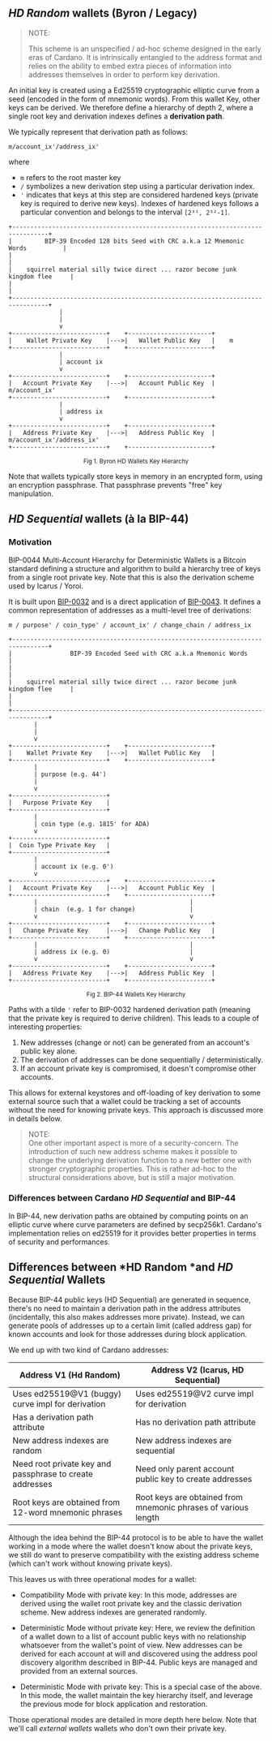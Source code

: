## *HD Random* wallets (Byron / Legacy)

> NOTE: 
>
> This scheme is an unspecified / ad-hoc scheme designed in the early eras of
> Cardano. It is intrinsically entangled to the address format and relies on
> the ability to embed extra pieces of information into addresses themselves in
> order to perform key derivation.

An initial key is created using a Ed25519 cryptographic elliptic curve from a
seed (encoded in the form of mnemonic words). From this wallet Key, other keys
can be derived. We therefore define a hierarchy of depth 2, where a single root 
key and derivation indexes defines a **derivation path**.

We typically represent that derivation path as follows:

```
m/account_ix'/address_ix'
```

where

- `m` refers to the root master key
- `/` symbolizes a new derivation step using a particular derivation index.
- `'` indicates that keys at this step are considered hardened keys 
  (private key is required to derive new keys). Indexes of hardened keys
  follows a particular convention and belongs to the interval `[2³¹, 2³²-1]`.

```
+--------------------------------------------------------------------------------+
|         BIP-39 Encoded 128 bits Seed with CRC a.k.a 12 Mnemonic Words          |
|                                                                                |
|    squirrel material silly twice direct ... razor become junk kingdom flee     |
|                                                                                |
+--------------------------------------------------------------------------------+
              |                                                     
              |                                                    
              v                                                     
+--------------------------+    +-----------------------+
|    Wallet Private Key    |--->|   Wallet Public Key   |    m
+--------------------------+    +-----------------------+
              |                                           
              | account ix
              v                                           
+--------------------------+    +-----------------------+
|   Account Private Key    |--->|   Account Public Key  |    m/account_ix'
+--------------------------+    +-----------------------+
              |                                           
              | address ix
              v                                           
+--------------------------+    +-----------------------+
|   Address Private Key    |--->|   Address Public Key  |    m/account_ix'/address_ix'
+--------------------------+    +-----------------------+
```
<p align="center"><small>Fig 1. Byron HD Wallets Key Hierarchy</small></p>

Note that wallets typically store keys in memory in an encrypted form, using an
encryption passphrase. That passphrase prevents "free" key manipulation. 

## *HD Sequential* wallets (à la BIP-44)

### Motivation 

BIP-0044 Multi-Account Hierarchy for Deterministic Wallets is a Bitcoin
standard defining a structure and algorithm to build a hierarchy tree of keys
from a single root private key. Note that this is also the derivation scheme
used by Icarus / Yoroi.

It is built upon [BIP-0032](https://github.com/bitcoin/bips/blob/master/bip-0032.mediawiki) and is a direct application of
[BIP-0043](https://github.com/bitcoin/bips/blob/master/bip-0043.mediawiki).
It defines a common representation of addresses as a multi-level tree of derivations:

```
m / purpose' / coin_type' / account_ix' / change_chain / address_ix
```

```
+--------------------------------------------------------------------------------+
|                BIP-39 Encoded Seed with CRC a.k.a Mnemonic Words               |
|                                                                                |
|    squirrel material silly twice direct ... razor become junk kingdom flee     |
|                                                                                |
+--------------------------------------------------------------------------------+
       |                                                     
       | 
       v                                                     
+--------------------------+    +-----------------------+
|    Wallet Private Key    |--->|   Wallet Public Key   |    
+--------------------------+    +-----------------------+
       |                                           
       | purpose (e.g. 44')
       | 
       v                                           
+--------------------------+
|   Purpose Private Key    |                                 
+--------------------------+
       |                                           
       | coin type (e.g. 1815' for ADA)
       v                                           
+--------------------------+
|  Coin Type Private Key   |                                 
+--------------------------+
       |                                           
       | account ix (e.g. 0')
       v                                           
+--------------------------+    +-----------------------+
|   Account Private Key    |--->|   Account Public Key  |   
+--------------------------+    +-----------------------+
       |                                          |
       | chain  (e.g. 1 for change)               |
       v                                          v                  
+--------------------------+    +-----------------------+                    
|   Change Private Key     |--->|   Change Public Key   |                    
+--------------------------+    +-----------------------+                    
       |                                          |
       | address ix (e.g. 0)                      |  
       v                                          v
+--------------------------+    +-----------------------+
|   Address Private Key    |--->|   Address Public Key  |  
+--------------------------+    +-----------------------+
```
<p align="center"><small>Fig 2. BIP-44 Wallets Key Hierarchy</small></p>



Paths with a tilde `'` refer to BIP-0032 hardened derivation path (meaning that
the private key is required to derive children). This leads to a couple of
interesting properties:

1. New addresses (change or not) can be generated from an account's public key alone.
1. The derivation of addresses can be done sequentially / deterministically. 
1. If an account private key is compromised, it doesn't compromise other accounts. 

This allows for external keystores and off-loading of key derivation to some
external source such that a wallet could be tracking a set of accounts without
the need for knowing private keys. This approach is discussed more in details
below. 

> NOTE:  
> One other important aspect is more of a security-concern. The introduction of
> such new address scheme makes it possible to change the underlying derivation
> function to a new better one with stronger cryptographic properties. This is
> rather ad-hoc to the structural considerations above, but is still a major
> motivation.

### Differences between Cardano *HD Sequential* and BIP-44

In BIP-44, new derivation paths are obtained by computing points on an elliptic
curve where curve parameters are defined by secp256k1. Cardano's implementation
relies on ed25519 for it provides better properties in terms of security and 
performances. 

## Differences between *HD Random *and *HD Sequential* Wallets

Because BIP-44 public keys (HD Sequential) are generated in sequence, there's
no need to maintain a derivation path in the address attributes (incidentally,
this also makes addresses more private). Instead, we can generate pools of
addresses up to a certain limit (called address gap) for known accounts and
look for those addresses during block application. 

We end up with two kind of Cardano addresses:


| Address V1 (Hd Random)                                   | Address V2 (Icarus, HD Sequential)                             |
| ---                                                      | ---                                                            |
| Uses ed25519@V1 (buggy) curve impl for derivation        | Uses ed25519@V2 curve impl for derivation                      |
| Has a derivation path attribute                          | Has no derivation path attribute                               |
| New address indexes are random                           | New address indexes are sequential                             |
| Need root private key and passphrase to create addresses | Need only parent account public key to create addresses        |
| Root keys are obtained from 12-word mnemonic phrases     | Root keys are obtained from mnemonic phrases of various length |

Although the idea behind the BIP-44 protocol is to be able to have the wallet
working in a mode where the wallet doesn't know about the private keys, we still 
do want to preserve compatibility with the existing address scheme (which can't 
work without knowing private keys). 

This leaves us with three operational modes for a wallet:

- Compatibility Mode with private key: In this mode, addresses are derived
  using the wallet root private key and the classic derivation scheme. New address
  indexes are generated randomly.

- Deterministic Mode without private key: Here, we review the definition of a 
  wallet down to a list of account public keys with no relationship whatsoever
  from the wallet's point of view. New addresses can be derived for each account
  at will and discovered using the address pool discovery algorithm described in
  BIP-44. Public keys are managed and provided from an external sources.

- Deterministic Mode with private key: This is a special case of the above. In
  this mode, the wallet maintain the key hierarchy itself, and leverage the
  previous mode for block application and restoration. 

Those operational modes are detailed in more depth here below. Note that we'll 
call _external wallets_ wallets who don't own their private key. 

